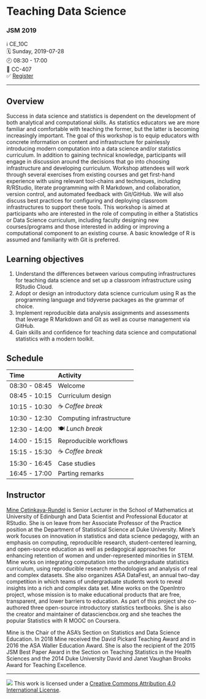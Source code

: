 Teaching Data Science
================

### JSM 2019

ℹ️ CE\_10C  
🗓 Sunday, 2019-07-28  
🕗 08:30 - 17:00  
📍 CC-407  
✅ [Register](https://www.amstat.org/EventDetail?Eventkey=JSM2019)

-----

## Overview

Success in data science and statistics is dependent on the development
of both analytical and computational skills. As statistics educators we
are more familiar and comfortable with teaching the former, but the
latter is becoming increasingly important. The goal of this workshop is
to equip educators with concrete information on content and
infrastructure for painlessly introducing modern computation into a data
science and/or statistics curriculum. In addition to gaining technical
knowledge, participants will engage in discussion around the decisions
that go into choosing infrastructure and developing curriculum. Workshop
attendees will work through several exercises from existing courses and
get first-hand experience with using relevant tool-chains and
techniques, including R/RStudio, literate programming with R Markdown,
and collaboration, version control, and automated feedback with
Git/GitHub. We will also discuss best practices for configuring and
deploying classroom infrastructures to support these tools. This
workshop is aimed at participants who are interested in the role of
computing in either a Statistics or Data Science curriculum, including
faculty designing new courses/programs and those interested in adding or
improving a computational component to an existing course. A basic
knowledge of R is assumed and familiarity with Git is preferred.

## Learning objectives

1.  Understand the differences between various computing infrastructures
    for teaching data science and set up a classroom infrastructure
    using RStudio Cloud.
2.  Adopt or design an introductory data science curriculum using R as
    the programming language and tidyverse packages as the grammar of
    choice.
3.  Implement reproducible data analysis assignments and assessments
    that leverage R Markdown and Git as well as course management via
    GitHub.
4.  Gain skills and confidence for teaching data science and
    computational statistics with a modern toolkit.

## Schedule

| Time          | Activity                 |
| :------------ | :----------------------- |
| 08:30 - 08:45 | Welcome                  |
| 08:45 - 10:15 | Curriculum design        |
| 10:15 - 10:30 | ☕ *Coffee break*         |
| 10:30 - 12:30 | Computing infrastructure |
| 12:30 - 14:00 | 🍽 *Lunch break*          |
| 14:00 - 15:15 | Reproducible workflows   |
| 15:15 - 15:30 | ☕ *Coffee break*         |
| 15:30 - 16:45 | Case studies             |
| 16:45 - 17:00 | Parting remarks          |

## Instructor

[Mine Çetinkaya-Rundel](http://mine-cr.com) is Senior Lecturer in the
School of Mathematics at University of Edinburgh and Data Scientist and
Professional Educator at RStudio. She is on leave from her Associate
Professor of the Practice position at the Department of Statistical
Science at Duke University. Mine’s work focuses on innovation in
statistics and data science pedagogy, with an emphasis on computing,
reproducible research, student-centered learning, and open-source
education as well as pedagogical approaches for enhancing retention of
women and under-represented minorities in STEM. Mine works on
integrating computation into the undergraduate statistics curriculum,
using reproducible research methodologies and analysis of real and
complex datasets. She also organizes ASA DataFest, an annual two-day
competition in which teams of undergraduate students work to reveal
insights into a rich and complex data set. Mine works on the OpenIntro
project, whose mission is to make educational products that are free,
transparent, and lower barriers to education. As part of this project
she co-authored three open-source introductory statistics textbooks. She
is also the creator and maintainer of datasciencbox.org and she teaches
the popular Statistics with R MOOC on Coursera.

Mine is the Chair of the ASA’s Section on Statistics and Data Science
Education. In 2018 Mine received the David Pickard Teaching Award and in
2016 the ASA Waller Education Award. She is also the recipient of the
2015 JSM Best Paper Award in the Section on Teaching Statistics in the
Health Sciences and the 2014 Duke University David and Janet Vaughan
Brooks Award for Teaching Excellence.

-----

![](https://i.creativecommons.org/l/by/4.0/88x31.png) This work is
licensed under a [Creative Commons Attribution 4.0 International
License](https://creativecommons.org/licenses/by/4.0/).
